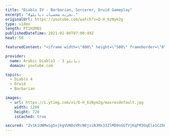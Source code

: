 ```yaml
---
title: "Diablo IV - Barbarian, Sorcerer, Druid Gameplay"
excerpt: "تجربة شخصيات ديابلو4."
originalUrl: https://youtube.com/watch?v=D-H_6zNym2g
type: video
length: PT1H2M6S
publishedDateTime: 2021-02-06T07:00:49Z
heat: 50

featuredContent: "<iframe width=\"800\" height=\"500\" frameborder=\"0\" src=\"https://www.youtube.com/embed/D-H_6zNym2g\" allow=\"accelerometer; autoplay; encrypted-media; gyroscope; picture-in-picture\" allowfullscreen></iframe>"

provider:
  name: Arabic Diablo3 - ديابلو 3
  domain: youtube.com

topics:
  - Diablo 4
  - Druid
  - Barbarian

images:
  - url: https://i.ytimg.com/vi/D-H_6zNym2g/maxresdefault.jpg
    width: 1280
    height: 720
    isCached: true

secured: "Zv1K1UWMwig5xjkgVUNDoVRcN6jviNJMx33ZlMD9nGGTVjKqFM3OqEla1C2bGboANj3xZGPMgNpVW+hHAoC/9Gr1mQYQ1Bra0lkNuCM6QdhPQcB/EmbzrGLdt0VwZR+5it+yIZLpBiI4LCahOuLfyAD/oVoCri2eieTn7N6WpFyfF9vldpIftMVFl+DBu0IldLnhzbLxEsFJWmZGzXp0Aav5SnrgR8mArop0jKwqoCi/vk0rwBGIDVcVgZOwsSXUzvt3wwL5OT/ZE2U12hUtfXXd4hGodmxHJh4W1ar9H0zkooC7N5lWxnJ/JxqG4IR8xOKqELP8lH+oWAVpFPNTyJOviJArXyTzHpqPk2TcG0PvAbTi/JzHRZKJgOCbuFVY1b0MWILawWov9uwaRR/IrQO9HQBUQUN/lElMd7vB34A=;qS1kfZgEN75UkJtKBoLN0g=="
---
```


